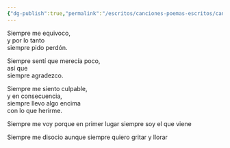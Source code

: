 ```yaml
---
{"dg-publish":true,"permalink":"/escritos/canciones-poemas-escritos/canciones-poemas-escritos/siempre/"}
---
```



Siempre me equivoco,  
y por lo tanto  
siempre pido perdón.

Siempre sentí que merecía poco,  
así que  
siempre agradezco.

Siempre me siento culpable,  
y en consecuencia,  
siempre llevo algo encima  
con lo que herirme.

Siempre me voy 
porque en primer lugar
siempre soy el que viene

Siempre me disocio
aunque
siempre quiero gritar y llorar


